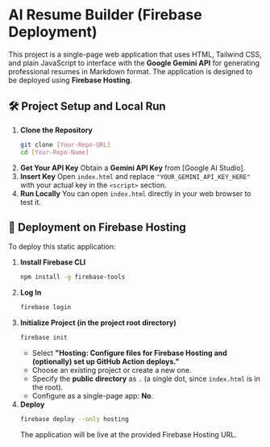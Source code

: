 # AI Resume Builder (Firebase Deployment)

This project is a single-page web application that uses HTML, Tailwind CSS, and plain JavaScript to interface with the **Google Gemini API** for generating professional resumes in Markdown format. The application is designed to be deployed using **Firebase Hosting**.

## 🛠️ Project Setup and Local Run

1.  **Clone the Repository**
    ```bash
    git clone [Your-Repo-URL]
    cd [Your-Repo-Name]
    ```
2.  **Get Your API Key**
    Obtain a **Gemini API Key** from [Google AI Studio].
3.  **Insert Key**
    Open `index.html` and replace `"YOUR_GEMINI_API_KEY_HERE"` with your actual key in the `<script>` section.
4.  **Run Locally**
    You can open `index.html` directly in your web browser to test it.

## 🚀 Deployment on Firebase Hosting

To deploy this static application:

1.  **Install Firebase CLI**
    ```bash
    npm install -g firebase-tools
    ```
2.  **Log In**
    ```bash
    firebase login
    ```
3.  **Initialize Project (in the project root directory)**
    ```bash
    firebase init
    ```
    * Select **"Hosting: Configure files for Firebase Hosting and (optionally) set up GitHub Action deploys."**
    * Choose an existing project or create a new one.
    * Specify the **public directory** as `.` (a single dot, since `index.html` is in the root).
    * Configure as a single-page app: **No**.
4.  **Deploy**
    ```bash
    firebase deploy --only hosting
    ```
    The application will be live at the provided Firebase Hosting URL.
